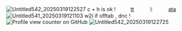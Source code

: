 ![Untitled542_20250319122527](https://github.com/user-attachments/assets/dda3d472-7df2-491f-9a02-c11401bc042f)
c + h is ok ! 　 　 [tt](tiktok.com/@velvviy)   ᛝ   [ata](https://bittersweetangel.atabook.org/)
![Untitled541_20250319121103](https://github.com/user-attachments/assets/d2cce803-04f9-4de4-80ab-5517ca9756dd)
w2i if offtab , dnc ! ![Profile view counter on GitHub](https://komarev.com/ghpvc/?username=velvviy)
![Untitled542_20250319122725](https://github.com/user-attachments/assets/2c458d72-9839-48aa-a600-42262fe38168)

